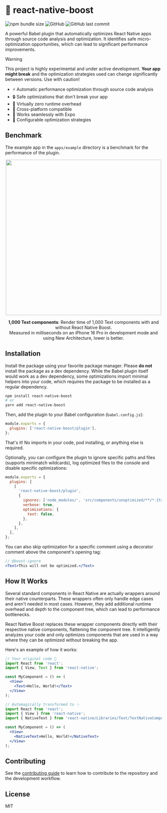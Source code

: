 # 🚀 react-native-boost

![npm bundle size](https://img.shields.io/bundlephobia/min/react-native-boost?style=flat-square) ![GitHub](https://img.shields.io/github/license/kuatsu/react-native-boost?style=flat-square) ![GitHub last commit](https://img.shields.io/github/last-commit/kuatsu/react-native-boost?style=flat-square)

A powerful Babel plugin that automatically optimizes React Native apps through source code analysis and optimization. It identifies safe micro-optimization opportunities, which can lead to significant performance improvements.

> [!WARNING]
> This project is highly experimental and under active development. **Your app might break** and the optimization strategies used can change significantly between versions. Use with caution!

- ⚡ Automatic performance optimization through source code analysis
- 🔒 Safe optimizations that don't break your app
- 🎯 Virtually zero runtime overhead
- 📱 Cross-platform compatible
- 🧪 Works seamlessly with Expo
- 🎨 Configurable optimization strategies

## Benchmark

The example app in the `apps/example` directory is a benchmark for the performance of the plugin.

<div align="center">
  <img src="./apps/docs/docs/getting-started/img/benchmark.png" width="500" />
  <p>
    <b>1,000 Text components</b>: Render time of 1,000 Text components with and without React Native Boost.<br/>
    Measured in milliseconds on an iPhone 16 Pro in development mode and using New Architecture, lower is better.
  </p>
</div>

## Installation

Install the package using your favorite package manager. Please **do not** install the package as a dev dependency. While the Babel plugin itself would work as a dev dependency, some optimizations import minimal helpers into your code, which requires the package to be installed as a regular dependency.

```sh
npm install react-native-boost
# or
yarn add react-native-boost
```

Then, add the plugin to your Babel configuration (`babel.config.js`):

```js
module.exports = {
  plugins: ['react-native-boost/plugin'],
};
```

That's it! No imports in your code, pod installing, or anything else is required.

Optionally, you can configure the plugin to ignore specific paths and files (supports minimatch wildcards), log optimized files to the console and disable specific optimizations:

```js
module.exports = {
  plugins: [
    [
      'react-native-boost/plugin',
      {
        ignores: ['node_modules/', 'src/components/unoptimized/**/*.{tsx,jsx}']
        verbose: true,
        optimizations: {
          text: false,
        },
      },
    ],
  ],
};
```

You can also skip optimization for a specific comment using a decorator comment above the component's opening tag:

```jsx
// @boost-ignore
<Text>This will not be optimized.</Text>
```

## How It Works

Several standard components in React Native are actually wrappers around their native counterparts. These wrappers often only handle edge cases and aren't needed in most cases. However, they add additional runtime overhead and depth to the component tree, which can lead to performance bottlenecks.

React Native Boost replaces these wrapper components directly with their respective native components, flattening the component tree. It intelligently analyzes your code and only optimizes components that are used in a way where they can be optimized without breaking the app.

Here's an example of how it works:

```jsx
// Your original code 🐌
import React from 'react';
import { View, Text } from 'react-native';

const MyComponent = () => (
  <View>
    <Text>Hello, World!</Text>
  </View>
);

// Automagically transformed to ✨
import React from 'react';
import { View } from 'react-native';
import { NativeText } from 'react-native/Libraries/Text/TextNativeComponent';

const MyComponent = () => (
  <View>
    <NativeText>Hello, World!</NativeText>
  </View>
);
```

## Contributing

See the [contributing guide](CONTRIBUTING.md) to learn how to contribute to the repository and the development workflow.

## License

MIT
